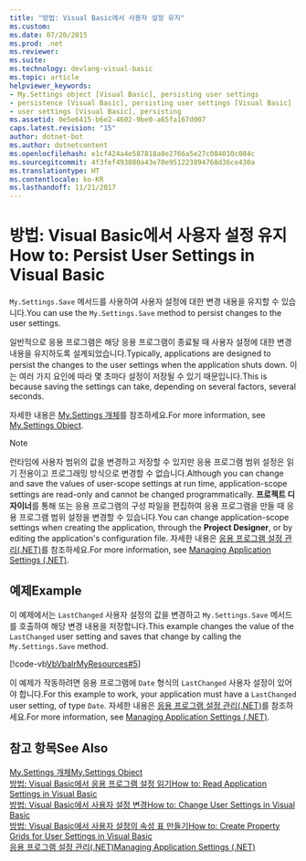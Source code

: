 ```yaml
---
title: "방법: Visual Basic에서 사용자 설정 유지"
ms.custom: 
ms.date: 07/20/2015
ms.prod: .net
ms.reviewer: 
ms.suite: 
ms.technology: devlang-visual-basic
ms.topic: article
helpviewer_keywords:
- My.Settings object [Visual Basic], persisting user settings
- persistence [Visual Basic], persisting user settings [Visual Basic]
- user settings [Visual Basic], persisting
ms.assetid: 0e5e6415-b6e2-4602-9be0-a65fa167d007
caps.latest.revision: "15"
author: dotnet-bot
ms.author: dotnetcontent
ms.openlocfilehash: e1cf424a4e587818a8e2766a5e27c084010c084c
ms.sourcegitcommit: 4f3fef493080a43e70e951223894768d36ce430a
ms.translationtype: HT
ms.contentlocale: ko-KR
ms.lasthandoff: 11/21/2017
---
```

# <a name="how-to-persist-user-settings-in-visual-basic"></a><span data-ttu-id="f8810-102">방법: Visual Basic에서 사용자 설정 유지</span><span class="sxs-lookup"><span data-stu-id="f8810-102">How to: Persist User Settings in Visual Basic</span></span>
<span data-ttu-id="f8810-103">`My.Settings.Save` 메서드를 사용하여 사용자 설정에 대한 변경 내용을 유지할 수 있습니다.</span><span class="sxs-lookup"><span data-stu-id="f8810-103">You can use the `My.Settings.Save` method to persist changes to the user settings.</span></span>  
  
 <span data-ttu-id="f8810-104">일반적으로 응용 프로그램은 해당 응용 프로그램이 종료될 때 사용자 설정에 대한 변경 내용을 유지하도록 설계되었습니다.</span><span class="sxs-lookup"><span data-stu-id="f8810-104">Typically, applications are designed to persist the changes to the user settings when the application shuts down.</span></span> <span data-ttu-id="f8810-105">이는 여러 가지 요인에 따라 몇 초마다 설정이 저장될 수 있기 때문입니다.</span><span class="sxs-lookup"><span data-stu-id="f8810-105">This is because saving the settings can take, depending on several factors, several seconds.</span></span>  
  
 <span data-ttu-id="f8810-106">자세한 내용은 [My.Settings 개체](../../../../visual-basic/language-reference/objects/my-settings-object.md)를 참조하세요.</span><span class="sxs-lookup"><span data-stu-id="f8810-106">For more information, see [My.Settings Object](../../../../visual-basic/language-reference/objects/my-settings-object.md).</span></span>  
  
> [!NOTE]
>  <span data-ttu-id="f8810-107">런타임에 사용자 범위의 값을 변경하고 저장할 수 있지만 응용 프로그램 범위 설정은 읽기 전용이고 프로그래밍 방식으로 변경할 수 없습니다.</span><span class="sxs-lookup"><span data-stu-id="f8810-107">Although you can change and save the values of user-scope settings at run time, application-scope settings are read-only and cannot be changed programmatically.</span></span> <span data-ttu-id="f8810-108">**프로젝트 디자이너**를 통해 또는 응용 프로그램의 구성 파일을 편집하여 응용 프로그램을 만들 때 응용 프로그램 범위 설정을 변경할 수 있습니다.</span><span class="sxs-lookup"><span data-stu-id="f8810-108">You can change application-scope settings when creating the application, through the **Project Designer**, or by editing the application's configuration file.</span></span> <span data-ttu-id="f8810-109">자세한 내용은 [응용 프로그램 설정 관리(.NET)](/visualstudio/ide/managing-application-settings-dotnet)를 참조하세요.</span><span class="sxs-lookup"><span data-stu-id="f8810-109">For more information, see [Managing Application Settings (.NET)](/visualstudio/ide/managing-application-settings-dotnet).</span></span>  
  
## <a name="example"></a><span data-ttu-id="f8810-110">예제</span><span class="sxs-lookup"><span data-stu-id="f8810-110">Example</span></span>  
 <span data-ttu-id="f8810-111">이 예제에서는 `LastChanged` 사용자 설정의 값을 변경하고 `My.Settings.Save` 메서드를 호출하여 해당 변경 내용을 저장합니다.</span><span class="sxs-lookup"><span data-stu-id="f8810-111">This example changes the value of the `LastChanged` user setting and saves that change by calling the `My.Settings.Save` method.</span></span>  
  
 [!code-vb[VbVbalrMyResources#5](../../../../visual-basic/developing-apps/programming/app-settings/codesnippet/VisualBasic/how-to-persist-user-settings_1.vb)]  
  
 <span data-ttu-id="f8810-112">이 예제가 작동하려면 응용 프로그램에 `Date` 형식의 `LastChanged` 사용자 설정이 있어야 합니다.</span><span class="sxs-lookup"><span data-stu-id="f8810-112">For this example to work, your application must have a `LastChanged` user setting, of type `Date`.</span></span> <span data-ttu-id="f8810-113">자세한 내용은 [응용 프로그램 설정 관리(.NET)](/visualstudio/ide/managing-application-settings-dotnet)를 참조하세요.</span><span class="sxs-lookup"><span data-stu-id="f8810-113">For more information, see [Managing Application Settings (.NET)](/visualstudio/ide/managing-application-settings-dotnet).</span></span>  
  
## <a name="see-also"></a><span data-ttu-id="f8810-114">참고 항목</span><span class="sxs-lookup"><span data-stu-id="f8810-114">See Also</span></span>  
 [<span data-ttu-id="f8810-115">My.Settings 개체</span><span class="sxs-lookup"><span data-stu-id="f8810-115">My.Settings Object</span></span>](../../../../visual-basic/language-reference/objects/my-settings-object.md)  
 [<span data-ttu-id="f8810-116">방법: Visual Basic에서 응용 프로그램 설정 읽기</span><span class="sxs-lookup"><span data-stu-id="f8810-116">How to: Read Application Settings in Visual Basic</span></span>](../../../../visual-basic/developing-apps/programming/app-settings/how-to-read-application-settings.md)  
 [<span data-ttu-id="f8810-117">방법: Visual Basic에서 사용자 설정 변경</span><span class="sxs-lookup"><span data-stu-id="f8810-117">How to: Change User Settings in Visual Basic</span></span>](../../../../visual-basic/developing-apps/programming/app-settings/how-to-change-user-settings.md)  
 [<span data-ttu-id="f8810-118">방법: Visual Basic에서 사용자 설정의 속성 표 만들기</span><span class="sxs-lookup"><span data-stu-id="f8810-118">How to: Create Property Grids for User Settings in Visual Basic</span></span>](../../../../visual-basic/developing-apps/programming/app-settings/how-to-create-property-grids-for-user-settings.md)  
 [<span data-ttu-id="f8810-119">응용 프로그램 설정 관리(.NET)</span><span class="sxs-lookup"><span data-stu-id="f8810-119">Managing Application Settings (.NET)</span></span>](/visualstudio/ide/managing-application-settings-dotnet)
